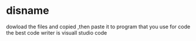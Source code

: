 # disname
dowload the files and copied ,then paste it to program that you use for code 
the best code writer is visuall studio code
